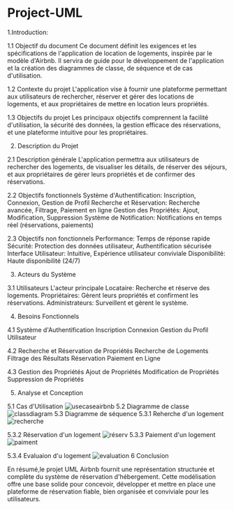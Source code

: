 # Project-UML
1.Introduction:


1.1 Objectif du document
Ce document définit les exigences et les spécifications de l'application de location de logements, inspirée par le modèle d'Airbnb. Il servira de guide pour le développement de l'application et la création des diagrammes de classe, de séquence et de cas d'utilisation.

1.2 Contexte du projet
L'application vise à fournir une plateforme permettant aux utilisateurs de rechercher, réserver et gérer des locations de logements, et aux propriétaires de mettre en location leurs propriétés.

1.3 Objectifs du projet
Les principaux objectifs comprennent la facilité d'utilisation, la sécurité des données, la gestion efficace des réservations, et une plateforme intuitive pour les propriétaires.

2. Description du Projet

2.1 Description générale
L'application permettra aux utilisateurs de rechercher des logements, de visualiser les détails, de réserver des séjours, et aux propriétaires de gérer leurs propriétés et de confirmer des réservations.

2.2 Objectifs fonctionnels
Système d'Authentification: Inscription, Connexion, Gestion de Profil
Recherche et Réservation: Recherche avancée, Filtrage, Paiement en ligne
Gestion des Propriétés: Ajout, Modification, Suppression
Système de Notification: Notifications en temps réel (réservations, paiements)

2.3 Objectifs non fonctionnels
Performance: Temps de réponse rapide
Sécurité: Protection des données utilisateur, Authentification sécurisée
Interface Utilisateur: Intuitive, Expérience utilisateur conviviale
Disponibilité: Haute disponibilité (24/7)

3. Acteurs du Système

3.1 Utilisateurs
L'acteur principale Locataire: Recherche et réserve des logements.
Propriétaires: Gèrent leurs propriétés et confirment les réservations.
Administrateurs: Surveillent et gèrent le système.

4. Besoins Fonctionnels

4.1 Système d'Authentification
Inscription
Connexion
Gestion du Profil Utilisateur

4.2 Recherche et Réservation de Propriétés
Recherche de Logements
Filtrage des Résultats
Réservation
Paiement en Ligne

4.3 Gestion des Propriétés
Ajout de Propriétés
Modification de Propriétés
Suppression de Propriétés

5. Analyse et Conception 

5.1 Cas d'Utilisation 
![usecaseairbnb](https://github.com/AsmaaElb/Project-UML/assets/95230194/6130abad-a38b-42de-8bd3-fdc6dc8c1606)
5.2 Diagramme de classe
![classdiagram](https://github.com/AsmaaElb/Project-UML/assets/95230194/606053d1-bbb9-4573-9ab1-f5a77bcefc4c)
5.3 Diagramme de séquence 
 5.3.1 Reherche d'un logement 
 ![recherche](https://github.com/AsmaaElb/Project-UML/assets/95230194/f69c6747-1e04-4692-8824-e5ebc193f65c)

 5.3.2 Réservation d'un logement 
 ![réserv](https://github.com/AsmaaElb/Project-UML/assets/95230194/af52d185-e2cf-42df-b3ff-cc0cb3c4fcd9)
 5.3.3 Paiement d'un logement
 ![paiment](https://github.com/AsmaaElb/Project-UML/assets/95230194/38c0c4a2-d549-4498-9a59-6d7a1a2ffa3c)

 5.3.4 Evaluaion d'u logement 
 ![evaluation](https://github.com/AsmaaElb/Project-UML/assets/95230194/55126af3-a976-4cb2-95ce-fed7073510b7)
6 Conclusion 

En résumé,le projet UML Airbnb fournit une représentation structurée et complète du système de réservation d'hébergement. Cette modélisation offre une base solide pour concevoir, développer et mettre en place une plateforme de réservation fiable, bien organisée et conviviale pour les utilisateurs.




